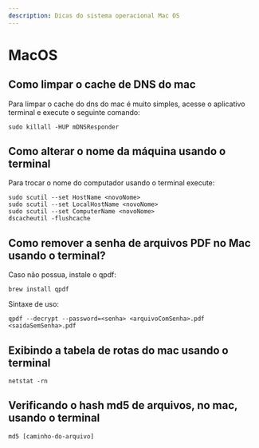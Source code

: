 ```yaml
---
description: Dicas do sistema operacional Mac OS
---
```


# MacOS

## Como limpar o cache de DNS do mac

Para limpar o cache do dns do mac é muito simples, acesse o aplicativo terminal e execute o seguinte comando:

```
sudo killall -HUP mDNSResponder
```

## Como alterar o nome da máquina usando o terminal

Para trocar o nome do computador usando o terminal execute:

```
sudo scutil --set HostName <novoNome>
sudo scutil --set LocalHostName <novoNome>
sudo scutil --set ComputerName <novoNome>
dscacheutil -flushcache

```

## Como remover a senha de arquivos PDF no Mac usando o terminal?

Caso não possua, instale o qpdf:

```
brew install qpdf
```

Sintaxe de uso:

```
qpdf --decrypt --password=<senha> <arquivoComSenha>.pdf <saidaSemSenha>.pdf
```

## Exibindo a tabela de rotas do mac usando o terminal

```
netstat -rn
```

## Verificando o hash md5 de arquivos, no mac, usando o terminal

```
md5 [caminho-do-arquivo]
```

